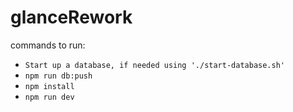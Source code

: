 # glanceRework

commands to run:
- `Start up a database, if needed using './start-database.sh'`
- `npm run db:push`
- `npm install`
- `npm run dev`
